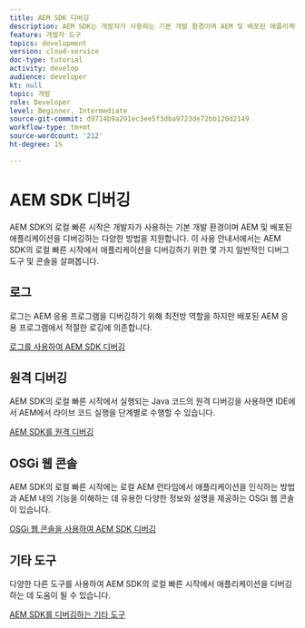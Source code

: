 ```yaml
---
title: AEM SDK 디버깅
description: AEM SDK는 개발자가 사용하는 기본 개발 환경이며 AEM 및 배포된 애플리케이션을 디버깅하는 다양한 방법을 지원합니다.
feature: 개발자 도구
topics: development
version: cloud-service
doc-type: tutorial
activity: develop
audience: developer
kt: null
topic: 개발
role: Developer
level: Beginner, Intermediate
source-git-commit: d9714b9a291ec3ee5f3dba9723de72bb120d2149
workflow-type: tm+mt
source-wordcount: '212'
ht-degree: 1%

---
```



# AEM SDK 디버깅

AEM SDK의 로컬 빠른 시작은 개발자가 사용하는 기본 개발 환경이며 AEM 및 배포된 애플리케이션을 디버깅하는 다양한 방법을 지원합니다. 이 사용 안내서에서는 AEM SDK의 로컬 빠른 시작에서 애플리케이션을 디버깅하기 위한 몇 가지 일반적인 디버그 도구 및 콘솔을 살펴봅니다.

## 로그

로그는 AEM 응용 프로그램을 디버깅하기 위해 최전방 역할을 하지만 배포된 AEM 응용 프로그램에서 적절한 로깅에 의존합니다.

[로그를 사용하여 AEM SDK 디버깅](./logs.md)

## 원격 디버깅

AEM SDK의 로컬 빠른 시작에서 실행되는 Java 코드의 원격 디버깅을 사용하면 IDE에서 AEM에서 라이브 코드 실행을 단계별로 수행할 수 있습니다.

[AEM SDK를 원격 디버깅](./remote-debugging.md)

## OSGi 웹 콘솔

AEM SDK의 로컬 빠른 시작에는 로컬 AEM 런타임에서 애플리케이션을 인식하는 방법과 AEM 내의 기능을 이해하는 데 유용한 다양한 정보와 설명을 제공하는 OSGi 웹 콘솔이 있습니다.

[OSGi 웹 콘솔을 사용하여 AEM SDK 디버깅](./osgi-web-consoles.md)

## 기타 도구

다양한 다른 도구를 사용하여 AEM SDK의 로컬 빠른 시작에서 애플리케이션을 디버깅하는 데 도움이 될 수 있습니다.

[AEM SDK를 디버깅하는 기타 도구](./other-tools.md)
